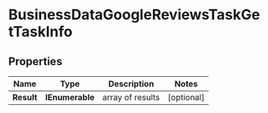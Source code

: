 # BusinessDataGoogleReviewsTaskGetTaskInfo


## Properties

| Name | Type | Description | Notes |
|------------ | ------------- | ------------- | -------------|
**Result** | **IEnumerable<BusinessDataGoogleReviewsTaskGetResultInfo>** | array of results |[optional]|